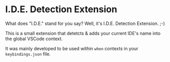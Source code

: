 # I.D.E. Detection Extension

What does "I.D.E." stand for you say? Well, it's I.D.E. Detection Extension. ;-)

This is a small extension that detetcts & adds your current IDE's name into the global VSCode context. 

It was mainly developed to be used within `when` contexts in your `keybindings.json` file. 

